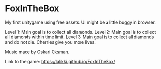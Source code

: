 # FoxInTheBox
My first unitygame using free assets.
UI might be a little buggy in browser.

Level 1: Main goal is to collect all diamonds.
Level 2: Main goal is to collect all diamonds within time limit.
Level 3: Main goal is to collect all diamonds and do not die.
Cherries give you more lives.

Music made by Oskari Oksman.

Link to the game: https://lalikki.github.io/FoxInTheBox/
